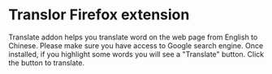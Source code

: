 # Translor Firefox extension

Translate addon helps you translate word on the web page from English to Chinese. Please make sure you have access to Google search engine. Once installed, if you highlight some words you will see a "Translate" button. Click the button to translate.
